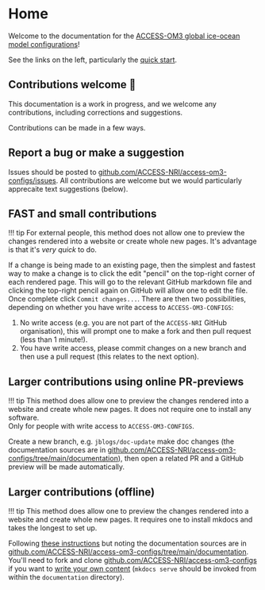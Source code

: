 # Home

Welcome to the documentation for the [ACCESS-OM3 global ice-ocean model configurations](https://github.com/ACCESS-NRI/access-om3-configs)!

See the links on the left, particularly the [quick start](pages/Quick-start.md).

## Contributions welcome 🙏
This documentation is a work in progress, and we welcome any contributions, including corrections and suggestions.

Contributions can be made in a few ways.

## Report a bug or make a suggestion
Issues should be posted to [github.com/ACCESS-NRI/access-om3-configs/issues](https://github.com/ACCESS-NRI/access-om3-configs/issues). All contributions are welcome but we would particularly apprecaite text suggestions (below).

## FAST and small contributions 
!!! tip
    For external people, this method does not allow one to preview the changes rendered into a website or create whole new pages. It's advantage is that it's *very quick* to do.<br>

If a change is being made to an existing page, then the simplest and fastest way to make a change is to click the edit "pencil" on the top-right corner of each rendered page. This will go to the relevant GitHub markdown file and clicking the top-right pencil again on GitHub will allow one to edit the file. Once complete click `Commit changes...`. There are then two possibilities, depending on whether you have  write access to `ACCESS-OM3-CONFIGS`: 
 1. No write access (e.g. you are not part of the `ACCESS-NRI` GitHub organisation), this will prompt one to make a fork and then pull request (less than 1 minute!). 
 1. You have write access, please commit changes on a new branch and then use a pull request (this relates to the next option). 

## Larger contributions using online PR-previews
!!! tip
    This method does allow one to preview the changes rendered into a website and create whole new pages. It does not require one to install any software.<br>
    Only for people with write access to `ACCESS-OM3-CONFIGS`.<br>

Create a new branch, e.g. `jblogs/doc-update` make doc changes (the documentation sources are in [github.com/ACCESS-NRI/access-om3-configs/tree/main/documentation](https://github.com/ACCESS-NRI/access-om3-configs/tree/main/documentation)), then open a related PR and a GitHub preview will be made automatically.

## Larger contributions (offline)
!!! tip
    This method does allow one to preview the changes rendered into a website and create whole new pages. It requires one to install mkdocs and takes the longest to set up.<br>

Following [these instructions](https://docs.access-hive.org.au/about/contribute/contribute_on_github/) but noting the documentation sources are in [github.com/ACCESS-NRI/access-om3-configs/tree/main/documentation](https://github.com/ACCESS-NRI/access-om3-configs/tree/main/documentation). You'll need to fork and clone [github.com/ACCESS-NRI/access-om3-configs](https://github.com/ACCESS-NRI/access-om3-configs) if you want to [write your own content](https://docs.access-hive.org.au/about/contribute/contribute_on_github/) (`mkdocs serve` should be invoked from within the `documentation` directory).

